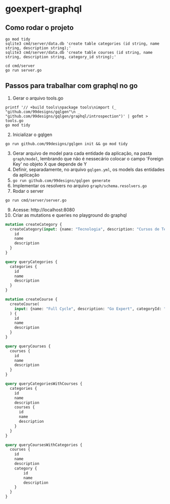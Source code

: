 # goexpert-graphql



## Como rodar o projeto
``` shell
go mod tidy
sqlite3 cmd/server/data.db 'create table categories (id string, name string, description string);'
sqlite3 cmd/server/data.db 'create table courses (id string, name string, description string, category_id string);'

cd cmd/server
go run server.go
```

## Passos para trabalhar com graphql no go
1. Gerar o arquivo tools.go
``` shell
printf '// +build tools\npackage tools\nimport (_ "github.com/99designs/gqlgen"\n _ "github.com/99designs/gqlgen/graphql/introspection")' | gofmt > tools.go
go mod tidy
```
2. Inicializar o gqlgen
``` shell
go run github.com/99designs/gqlgen init && go mod tidy
```
3. Gerar arquivo de model para cada entidade da aplicação, na pasta `graph/model`, lembrando que não é nessecário colocar o campo 'Foreign Key' no objeto X que depende de Y
4. Definir, separadamente, no arquivo `gqlgen.yml`, os models das entidades da aplicação
5. `go run github.com/99designs/gqlgen generate`
6. Implementar os resolvers no arquivo `graph/schema.resolvers.go`
7. Rodar o server
``` shell
go run cmd/server/server.go
```
9. Acesse: http://localhost:8080
9. Criar as mutations e queries no playground do graphql
``` graphql
mutation createCategory {
  createCategory(input: {name: "Tecnologia", description: "Cursos de Tecnologia"}) {
    id
    name
    description
  }
}

query queryCategories {
  categories {
    id
    name
    description
  }
}

mutation createCourse {
  createCourse(
    input: {name: "Full Cycle", description: "Go Expert", categoryId: "a5936dbe-1a0d-46c2-a53b-79f7f809840f"}
  ) {
    id
    name
    description
  }
}

query queryCourses {
  courses {
    id
    name
    description
  }
}

query queryCategoriesWithCourses {
  categories {
    id
    name
    description
    courses {
      id
      name
      description
    }
  }
}

query queryCoursesWithCategories {
  courses {
    id
    name
    description
    category {
    	id
    	name
    	description
    }
  }
}
```
